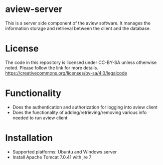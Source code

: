# aview-server

This is a server side component of the aview software. It manages the information storage and retrieval between the client and the database. 

# License

The code in this repository is licensed under CC-BY-SA unless otherwise noted. Please follow the link for more details.
https://creativecommons.org/licenses/by-sa/4.0/legalcode

# Functionality

* Does the authentication and authorization for logging into aview client
* Does the functionality of adding/retrieving/removing various info needed to run aview client 

# Installation
* Supported platforms: Ubuntu and Windows server
* Install Apache Tomcat 7.0.41 with jre 7
